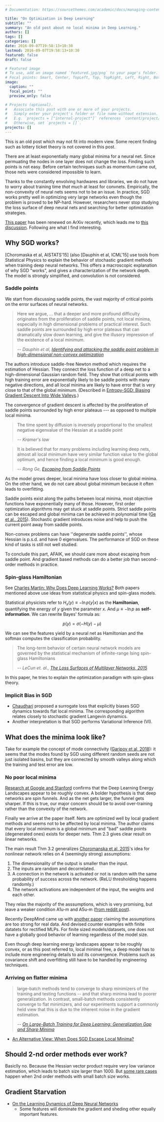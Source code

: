 ```yaml
---
# Documentation: https://sourcethemes.com/academic/docs/managing-content/

title: "On Optimization in Deep Learning"
subtitle: ""
summary: "An old post about no local minima in Deep Learning."
authors: []
tags: []
categories: []
date: 2016-09-07T19:58:13+10:30
lastmod: 2016-09-07T19:58:13+10:30
featured: false
draft: false

# Featured image
# To use, add an image named `featured.jpg/png` to your page's folder.
# Focal points: Smart, Center, TopLeft, Top, TopRight, Left, Right, BottomLeft, Bottom, BottomRight.
image:
  caption: ""
  focal_point: ""
  preview_only: false

# Projects (optional).
#   Associate this post with one or more of your projects.
#   Simply enter your project's folder or file name without extension.
#   E.g. `projects = ["internal-project"]` references `content/project/deep-learning/index.md`.
#   Otherwise, set `projects = []`.
projects: []
---
```

This is an old post which may not fit into modern view. Some recent finding such as lottery ticket theory is not covered in this post.

There are at least exponentially many global minima for a neural net. Since permuating the nodes in one layer does not change the loss. Finding such points is not easy. Before certain techniques such as momentum came out, those nets were considered impossible to learn. 

Thanks to the constantly envolving hardwares and libraries, we do not have to worry about training time *that much* at least for convnets. Empirically, the non-convexity of neural nets seems not to be an issue. In practice, SGD works pretty well in optimizing very large networks even though the problem is proved to be NP-hard. However, researchers never stop studying the loss surface of deep neural nets and searching for better optimization strategies.

[This paper](https://arxiv.org/abs/1605.07110) has been renewed on ArXiv recently, which leads me to [this discussion](https://news.ycombinator.com/item?id=11765111). Following are what I find interesting.

## Why SGD works?
[Choromaska et al, AISTATS'15] (also [Dauphin et al, ICML'15] use tools from Statistical Physics to explain the behavior of stochastic gradient methods when training deep neural networks. This offers a macroscopic explanation of why SGD "works", and gives a characterization of the network depth. The model is strongly simplified, and convolution is not considered.

### Saddle points
We start from discussing saddle points, the vast majority of critical points on the error surfaces of neural networks.

> Here we argue, ... that a deeper and more profound difficulty originates from the proliferation of saddle points, not local minima, especially in high dimensional problems of practical interest. Such saddle points are surrounded by high error plateaus that can dramatically slow down learning, and give the illusory impression of the existence of a local minimum.
>
> -- <cite> Dauphin et al, [Identifying and attacking the saddle point problem in high-dimensional non-convex optimization](http://arxiv.org/abs/1406.2572) </cite>

The authors introduce saddle-free Newton method which requires the estimation of Hessian. They connect the loss function of a deep net to a high-dimensional Gaussian random field. They show that critical points with high training error are exponentially likely to be saddle points with many negative directions, and all local minima are likely to have error that is very close to that of the global minimum. (Described in [Entropy-SGD: Biasing Gradient Descent Into Wide Valleys](https://arxiv.org/abs/1611.01838).)

The convergence of gradient descent is affected by the proliferation of saddle points surrounded by high error plateaus --- as opposed to multiple local minima.

> The time spent by diffusion is inversely proportional to the smallest negative eigenvalue of the Hessian at a saddle point
>
> -- <cite>Kramer's law</cite>

> It is believed that for many problems including learning deep nets, almost all local minimum have very similar function value to the global optimum, and hence finding a local minimum is good enough.
>
> -- <cite> Rong Ge, [Escaping from Saddle Points](http://www.offconvex.org/2016/03/22/saddlepoints/) </cite>

As the model grows deeper, local minima have loss closer to global minima. On the other hand, we do not care about global minimum because it often leads to overfitting. 

Saddle points exist along the paths between local minima, most objective functions have exponentially many of those. However, first order optimization algorithms may get stuck at saddle points. Strict saddle points can be escaped and global minima can be achieved in polynomial time ([Ge et al., 2015](http://arxiv.org/abs/1503.02101)). Stochastic gradient introduces noise and help to push the current point away from saddle points.

Non-convex problems can have ''degenerate saddle points'', whose Hessian is p.s.d. and have 0 eigenvalues. The performance of SGD on these kind of tasks is still not well studied. 

To conclude this part, AFAIK, we should care more about escaping from saddle point. And gradient based methods can do a better job than second-order methods in practice.

### Spin-glass Hamiltonian
See [Charles Martin: Why Does Deep Learning Works?](https://charlesmartin14.wordpress.com/2015/03/25/why-does-deep-learning-work/) Both papers mentioned above use ideas from statistical physics and spin-glass models.

Statistical physicists refer to $H_x(y)\equiv-\ln p(y|x)$ as the **Hamiltonian**, quantifying the energy of $y$ given the parameter $x$. And $\mu\equiv -\ln p$ as **self-information**. We can rewrite Bayes' formula as:

$$
p(y) = \sigma(-H(y)-\mu)
$$

We can see the features yield by a neural net as Hamiltonian and the softmax computes the classification probability.

>The long-term behavior of certain neural network models are governed by the statistical mechanism of infinite-range Ising spin-glass Hamiltonians
>
> -- <cite> LeCun et. al., [The Loss Surfaces of Multilayer Networks, 2015](https://arxiv.org/abs/1412.0233) </cite>

In this paper, he tries to explain the optimization paradigm with spin-glass theory.

### Implicit Bias in SGD

* [Chaudhari](https://arxiv.org/abs/1611.01838) proposed a surrogate loss that explicitly biases SGD dynamics towards flat local minima. The corresponding algorithm relates closely to stochastic gradient Langevin dynamics.
* Another interpretation is that SGD performs Variational Inference (VI).

## What does the minima look like?

Take for example the concept of mode connectivity ([Garipov et al, 2018](https://arxiv.org/abs/1802.10026)): it seems that the modes found by SGD using different random seeds are not just isolated basins, but they are connected by smooth valleys along which the training and test error are low.

### No poor local minima

[Research at Google and Stanford](https://arxiv.org/abs/1412.6544) confirms that the Deep Learning Energy Landscapes appear to be roughly convex. A bolder hypothesis is that deep networks are spin funnels. And as the net gets larger, the funnel gets sharper. If this is true, our major concern should be to avoid over-training rather than the convexity of the network.

Finally we arrive at the paper itself. Nets are optimized well by local gradient methods and seems not to be affected by local minima. The author claims that every local minimum is a global minimum and "bad" saddle points (degenerated ones) exists for deeper nets. Thm 2.3 gives clear result on linear networks.

The main result Thm 3.2 generalizes [Choromanska et al, 2015](https://arxiv.org/abs/1412.0233)'s idea for nonlinear network relies on 4 (seemingly strong) assumptions:

1. The dimensionality of the output is smaller than the input.
2. The inputs are random and decorrelated.
3. A connection in the network is activated or not is random with the same probability of success across the network. (ReLU thresholding happens randomly.)
4. The network activations are independent of the input, the weights and each other.

They relax the majority of the asssumptions, which is very promising, but leave a weaker condition A1u-m and A5u-m ([from reddit post](https://www.reddit.com/r/MachineLearning/comments/4ktqeu/160507110_deep_learning_without_poor_local_minima/)).

Recently DeepMind came up with [another paper](https://arxiv.org/abs/1611.06310) claiming the assumptions are too strong for real data. And devised counter examples with finite datatets for rectified MLPs. For finite sized models/datasets, one does not have a globally good behavior of learning regardless of the model size.

Even though deep learning energy landscapes appear to be roughly convex, or as this post referred to, local minimal free, a deep model has to include more engineering details to aid its convergence. Problems such as covariance shift and overfitting still have to be handled by engineering techniques.

### Arriving on flatter minima

> large-batch methods tend to converge to sharp minimizers of the training and testing functions -- and that sharp minima lead to poorer generalization. In contrast, small-batch methods consistently converge to flat minimizers, and our experiments support a commonly held view that this is due to the inherent noise in the gradient estimation.
>
> -- <cite> [On Large-Batch Training for Deep Learning: Generalization Gap and Sharp Minima](https://stanstarks.github.io/tw5/#On%20Large-Batch%20Training%20for%20Deep%20Learning%3A%20Generalization%20Gap%20and%20Sharp%20Minima) </cite>

* [An Alternative View: When Does SGD Escape Local Minima?](https://arxiv.org/abs/1802.06175)

## Should 2-nd order methods ever work?
Basiclly no. Because the Hessian vector product require very low variance estimation, which leads to batch size larger than 1000. But [some rare cases](https://www.reddit.com/r/MachineLearning/comments/599wbr/project_i_accidentally_wrote_a_quasinewton_lbfgs/) happen when 2nd order methods with small batch size works.

## Gradient Starvation
* [On the Learning Dynamics of Deep Neural Networks](https://arxiv.org/abs/1809.06848)
    * Some features will dominate the gradient and sheding other equally important features.
